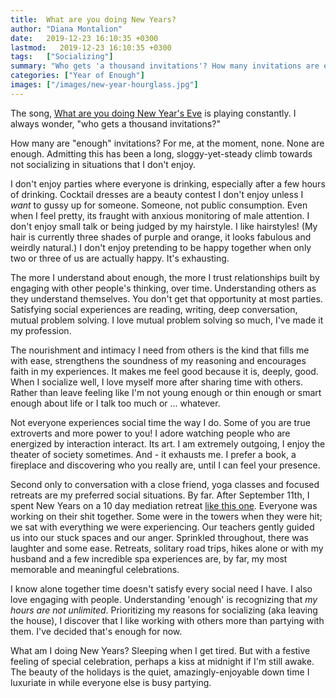 ```yaml
---
title:  What are you doing New Years?
author: "Diana Montalion"
date:   2019-12-23 16:10:35 +0300
lastmod:   2019-12-23 16:10:35 +0300
tags:   ["Socializing"]
summary: "Who gets 'a thousand invitations'? How many invitations are enough? What are *you* doing New Year's eve?"
categories: ["Year of Enough"]
images: ["/images/new-year-hourglass.jpg"]
---
```


The song, [What are you doing New Year's Eve](https://www.youtube.com/watch?v=FIcuK7wW8bU) is playing constantly. I always wonder, "who gets a thousand invitations?"

How many are "enough" invitations? For me, at the moment, none. None are enough. Admitting this has been a long, sloggy-yet-steady climb towards not socializing in situations that I don't enjoy.

I don't enjoy parties where everyone is drinking, especially after a few hours of drinking. Cocktail dresses are a beauty contest I don't enjoy unless I *want* to gussy up for someone. Someone, not public consumption. Even when I feel pretty, its fraught with anxious monitoring of male attention. I don't enjoy small talk or being judged by my hairstyle. I like hairstyles! (My hair is currently three shades of purple and orange, it looks fabulous and weirdly natural.) I don't enjoy pretending to be happy together when only two or three of us are actually happy. It's exhausting.

The more I understand about enough, the more I trust relationships built by engaging with other people's thinking, over time. Understanding others as they understand themselves. You don't get that opportunity at most parties. Satisfying social experiences are reading, writing, deep conversation, mutual problem solving. I love mutual problem solving so much, I've made it my profession.

The nourishment and intimacy I need from others is the kind that fills me with ease, strengthens the soundness of my reasoning and encourages faith in my experiences. It makes me feel good because it is, deeply, good. When I socialize well, I love myself more after sharing time with others. Rather than leave feeling like I'm not young enough or thin enough or smart enough about life or I talk too much or ... whatever.

Not everyone experiences social time the way I do. Some of you are true extroverts and more power to you! I adore watching people who are energized by interaction interact. Its art. I am extremely outgoing, I enjoy the theater of society sometimes. And - it exhausts me. I prefer a book, a fireplace and discovering who you really are, until I can feel your presence.

Second only to conversation with a close friend, yoga classes and focused retreats are my preferred social situations. By far. After September 11th, I spent New Years on a 10 day mediation retreat [like this one](https://www.dharma.org/retreats/535). Everyone was working on their shit together. Some were in the towers when they were hit; we sat with everything we were experiencing. Our teachers gently guided us into our stuck spaces and our anger. Sprinkled throughout, there was laughter and some ease. Retreats, solitary road trips, hikes alone or with my husband and a few incredible spa experiences are, by far, my most memorable and meaningful celebrations.

I know alone together time doesn't satisfy every social need I have. I also love engaging with people. Understanding 'enough' is recognizing that *my hours are not unlimited*. Prioritizing my reasons for socializing (aka leaving the house), I discover that I like working with others more than partying with them. I've decided that's enough for now.

What am I doing New Years? Sleeping when I get tired. But with a festive feeling of special celebration, perhaps a kiss at midnight if I'm still awake. The beauty of the holidays is the quiet, amazingly-enjoyable down time I luxuriate in while everyone else is busy partying.
